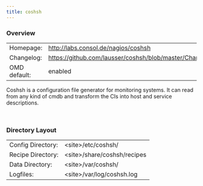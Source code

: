 ```yaml
---
title: coshsh
---
```

<style>
  thead th:empty {
    border: thin solid red !important;
    display: none;
  }
</style>
### Overview

|||
|---|---|
|Homepage:|http://labs.consol.de/nagios/coshsh|
|Changelog:|https://github.com/lausser/coshsh/blob/master/Changelog|
|OMD default:|enabled|

Coshsh is a configuration file generator for monitoring systems. It can read from any kind of cmdb and transform the CIs into host and service descriptions.

&#x205F;
### Directory Layout

|||
|---|---|
|Config Directory:|&lt;site&gt;/etc/coshsh/|
|Recipe Directory:|&lt;site&gt;/share/coshsh/recipes|
|Data Directory:|&lt;site&gt;/var/coshsh/|
|Logfiles:|&lt;site&gt;/var/log/coshsh.log|

&#x205F;
